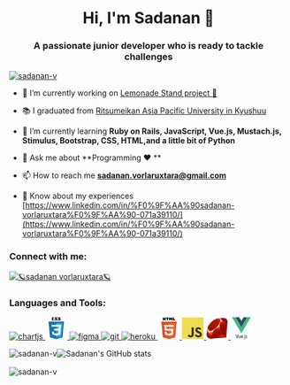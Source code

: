 <h1 align="center">Hi, I'm Sadanan 👋</h1>
<h3 align="center">A passionate junior developer who is ready to tackle challenges</h3>

<p align="left"> <a href="https://github.com/ryo-ma/github-profile-trophy"><img src="https://github-profile-trophy.vercel.app/?username=sadanan-v" alt="sadanan-v" /></a> </p>

- 🔭 I’m currently working on [Lemonade Stand project 🍋](https://github.com/Sadanan-V/lemonade-stand)

- 📚 I graduated from [Ritsumeikan Asia Pacific University in Kyushuu](https://en.apu.ac.jp/home/)

- 🌱 I’m currently learning **Ruby on Rails, JavaScript, Vue.js, Mustach.js, Stimulus, Bootstrap, CSS, HTML,and a little bit of Python**

- 💬 Ask me about **Programming ♥️ **

- 📫 How to reach me **sadanan.vorlaruxtara@gmail.com**

- 📄 Know about my experiences [https://www.linkedin.com/in/%F0%9F%AA%90sadanan-vorlaruxtara%F0%9F%AA%90-071a39110/](https://www.linkedin.com/in/%F0%9F%AA%90sadanan-vorlaruxtara%F0%9F%AA%90-071a39110/)

<h3 align="left">Connect with me:</h3>
<p align="left">
<a href="https://linkedin.com/in/🪐sadanan vorlaruxtara🪐" target="blank"><img align="center" src="https://raw.githubusercontent.com/rahuldkjain/github-profile-readme-generator/master/src/images/icons/Social/linked-in-alt.svg" alt="🪐sadanan vorlaruxtara🪐" height="30" width="40" /></a>
</p>

<h3 align="left">Languages and Tools:</h3>
<p align="left"> <a href="https://www.chartjs.org" target="_blank" rel="noreferrer"> <img src="https://www.chartjs.org/media/logo-title.svg" alt="chartjs" width="40" height="40"/> </a> <a href="https://www.w3schools.com/css/" target="_blank" rel="noreferrer"> <img src="https://raw.githubusercontent.com/devicons/devicon/master/icons/css3/css3-original-wordmark.svg" alt="css3" width="40" height="40"/> </a> <a href="https://www.figma.com/" target="_blank" rel="noreferrer"> <img src="https://www.vectorlogo.zone/logos/figma/figma-icon.svg" alt="figma" width="40" height="40"/> </a> <a href="https://git-scm.com/" target="_blank" rel="noreferrer"> <img src="https://www.vectorlogo.zone/logos/git-scm/git-scm-icon.svg" alt="git" width="40" height="40"/> </a> <a href="https://heroku.com" target="_blank" rel="noreferrer"> <img src="https://www.vectorlogo.zone/logos/heroku/heroku-icon.svg" alt="heroku" width="40" height="40"/> </a> <a href="https://www.w3.org/html/" target="_blank" rel="noreferrer"> <img src="https://raw.githubusercontent.com/devicons/devicon/master/icons/html5/html5-original-wordmark.svg" alt="html5" width="40" height="40"/> </a> <a href="https://developer.mozilla.org/en-US/docs/Web/JavaScript" target="_blank" rel="noreferrer"> <img src="https://raw.githubusercontent.com/devicons/devicon/master/icons/javascript/javascript-original.svg" alt="javascript" width="40" height="40"/> </a> <a href="https://www.ruby-lang.org/en/" target="_blank" rel="noreferrer"> <img src="https://raw.githubusercontent.com/devicons/devicon/master/icons/ruby/ruby-original.svg" alt="ruby" width="40" height="40"/> </a> <a href="https://vuejs.org/" target="_blank" rel="noreferrer"> <img src="https://raw.githubusercontent.com/devicons/devicon/master/icons/vuejs/vuejs-original-wordmark.svg" alt="vuejs" width="40" height="40"/> </a> </p>

<p><img align="left" src="https://github-readme-stats.vercel.app/api/top-langs?username=sadanan-v&show_icons=true&locale=en&layout=compact" alt="sadanan-v" /></p>

![Sadanan's GitHub stats](https://github-readme-stats.vercel.app/api?username=Sadanan-v&show_icons=true&theme=radical)

<p><img align="center" src="https://github-readme-streak-stats.herokuapp.com/?user=sadanan-v&" alt="sadanan-v" /></p>


<!--
**Sadanan-V/Sadanan-V** is a ✨ _special_ ✨ repository because its `README.md` (this file) appears on your GitHub profile.

Here are some ideas to get you started:

- 🔭 I’m currently working on ...
- 🌱 I’m currently learning ...
- 👯 I’m looking to collaborate on ...
- 🤔 I’m looking for help with ...
- 💬 Ask me about ...
- 📫 How to reach me: ...
- 😄 Pronouns: ...
- ⚡ Fun fact: ...
-->
